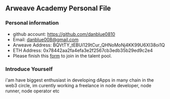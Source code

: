## Arweave Academy Personal File

### Personal information

- github account: https://github.com/danblue0810
- Email: danblue008@gmail.com
- Arweave Address: BQVtTY_tEBUi129tCur_QHNoMoNj4KK99U6XI38oi1Q
- ETH Address: 0x78442aa2fa4efa3e2f2567cb3edb35b29ed9c2e4
- Please finish this [form](https://docs.google.com/forms/d/e/1FAIpQLSfWA5fIIcBgmRppm3jNz5vmf9Mai_QMVil-2pO4r7YKn_Zhtw/viewform?usp=sf_link) to join in the talent pool.

### Introduce Yourself
 i'am have biggest enthusiast in developing dApps in many chain in the web3 circle, im curently working a freelance in node developer, node runner, node operator etc
